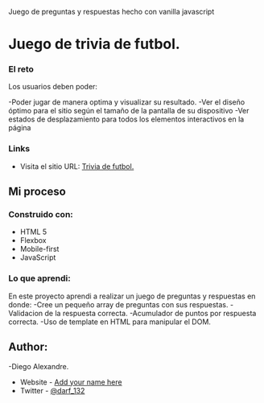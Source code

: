 
Juego de preguntas y respuestas hecho con vanilla javascript

# Juego de trivia de futbol.


### El reto

Los usuarios deben poder:

-Poder jugar de manera optima y visualizar su resultado.
-Ver el diseño óptimo para el sitio según el tamaño de la pantalla de su dispositivo
-Ver estados de desplazamiento para todos los elementos interactivos en la página

### Links

- Visita el sitio URL: [Trivia de futbol.](https://diegoalexandre17.github.io/Juego-de-preguntas-y-respuestas/)

## Mi proceso

### Construido con:

- HTML 5
- Flexbox
- Mobile-first
- JavaScript

### Lo que aprendi:

En este proyecto aprendi a realizar un juego de preguntas y respuestas en donde:
-Cree un pequeño array de preguntas con sus respuestas.
-Validacion de la respuesta correcta.
-Acumulador de puntos por respuesta correcta.
-Uso de template en HTML para manipular el DOM.

## Author:
-Diego Alexandre.
- Website - [Add your name here](https://www.your-site.com)
- Twitter - [@darf_132](https://www.twitter.com/darf_132)
